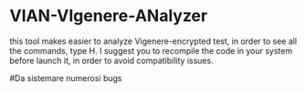 # VIAN-VIgenere-ANalyzer

this tool makes easier to analyze Vigenere-encrypted test, in order to see all the commands, type H. I suggest you to recompile the code in your system before launch it, in order to avoid compatibility issues.

#Da sistemare numerosi bugs
